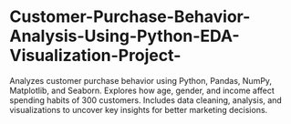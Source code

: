 # Customer-Purchase-Behavior-Analysis-Using-Python-EDA-Visualization-Project-
Analyzes customer purchase behavior using Python, Pandas, NumPy, Matplotlib, and Seaborn. Explores how age, gender, and income affect spending habits of 300 customers. Includes data cleaning, analysis, and visualizations to uncover key insights for better marketing decisions.
